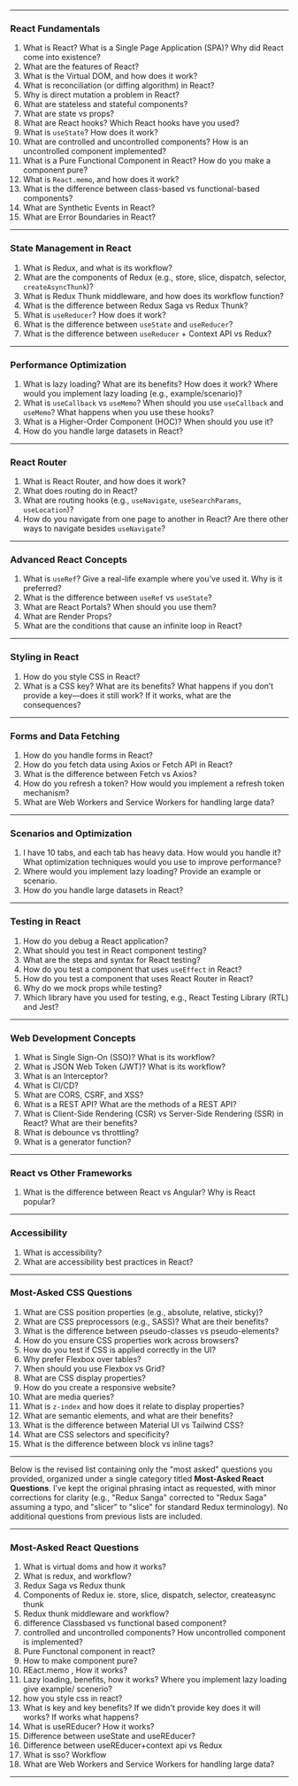
---

### React Fundamentals
1. What is React? What is a Single Page Application (SPA)? Why did React come into existence?
2. What are the features of React?
3. What is the Virtual DOM, and how does it work?
4. What is reconciliation (or diffing algorithm) in React?
5. Why is direct mutation a problem in React?
6. What are stateless and stateful components?
7. What are state vs props?
8. What are React hooks? Which React hooks have you used?
9. What is `useState`? How does it work?
10. What are controlled and uncontrolled components? How is an uncontrolled component implemented?
11. What is a Pure Functional Component in React? How do you make a component pure?
12. What is `React.memo`, and how does it work?
13. What is the difference between class-based vs functional-based components?
14. What are Synthetic Events in React?
15. What are Error Boundaries in React?

---

### State Management in React
1. What is Redux, and what is its workflow?
2. What are the components of Redux (e.g., store, slice, dispatch, selector, `createAsyncThunk`)?
3. What is Redux Thunk middleware, and how does its workflow function?
4. What is the difference between Redux Saga vs Redux Thunk?
5. What is `useReducer`? How does it work?
6. What is the difference between `useState` and `useReducer`?
7. What is the difference between `useReducer` + Context API vs Redux?

---

### Performance Optimization
1. What is lazy loading? What are its benefits? How does it work? Where would you implement lazy loading (e.g., example/scenario)?
2. What is `useCallback` vs `useMemo`? When should you use `useCallback` and `useMemo`? What happens when you use these hooks?
3. What is a Higher-Order Component (HOC)? When should you use it?
4. How do you handle large datasets in React?

---

### React Router
1. What is React Router, and how does it work?
2. What does routing do in React?
3. What are routing hooks (e.g., `useNavigate`, `useSearchParams`, `useLocation`)?
4. How do you navigate from one page to another in React? Are there other ways to navigate besides `useNavigate`?

---

### Advanced React Concepts
1. What is `useRef`? Give a real-life example where you’ve used it. Why is it preferred?
2. What is the difference between `useRef` vs `useState`?
3. What are React Portals? When should you use them?
4. What are Render Props?
5. What are the conditions that cause an infinite loop in React?

---

### Styling in React
1. How do you style CSS in React?
2. What is a CSS key? What are its benefits? What happens if you don’t provide a key—does it still work? If it works, what are the consequences?

---

### Forms and Data Fetching
1. How do you handle forms in React?
2. How do you fetch data using Axios or Fetch API in React?
3. What is the difference between Fetch vs Axios?
4. How do you refresh a token? How would you implement a refresh token mechanism?
5. What are Web Workers and Service Workers for handling large data?

---

### Scenarios and Optimization
1. I have 10 tabs, and each tab has heavy data. How would you handle it? What optimization techniques would you use to improve performance?
2. Where would you implement lazy loading? Provide an example or scenario.
3. How do you handle large datasets in React?

---

### Testing in React
1. How do you debug a React application?
2. What should you test in React component testing?
3. What are the steps and syntax for React testing?
4. How do you test a component that uses `useEffect` in React?
5. How do you test a component that uses React Router in React?
6. Why do we mock props while testing?
7. Which library have you used for testing, e.g., React Testing Library (RTL) and Jest?

---

### Web Development Concepts
1. What is Single Sign-On (SSO)? What is its workflow?
2. What is JSON Web Token (JWT)? What is its workflow?
3. What is an Interceptor?
4. What is CI/CD?
5. What are CORS, CSRF, and XSS?
6. What is a REST API? What are the methods of a REST API?
7. What is Client-Side Rendering (CSR) vs Server-Side Rendering (SSR) in React? What are their benefits?
8. What is debounce vs throttling?
9. What is a generator function?

---

### React vs Other Frameworks
1. What is the difference between React vs Angular? Why is React popular?

---

### Accessibility
1. What is accessibility?
2. What are accessibility best practices in React?

---

### Most-Asked CSS Questions
1. What are CSS position properties (e.g., absolute, relative, sticky)?
2. What are CSS preprocessors (e.g., SASS)? What are their benefits?
3. What is the difference between pseudo-classes vs pseudo-elements?
4. How do you ensure CSS properties work across browsers?
5. How do you test if CSS is applied correctly in the UI?
6. Why prefer Flexbox over tables?
7. When should you use Flexbox vs Grid?
8. What are CSS display properties?
9. How do you create a responsive website?
10. What are media queries?
11. What is `z-index` and how does it relate to display properties?
12. What are semantic elements, and what are their benefits?
13. What is the difference between Material UI vs Tailwind CSS?
14. What are CSS selectors and specificity?
15. What is the difference between block vs inline tags?
---

Below is the revised list containing only the "most asked" questions you provided, organized under a single category titled **Most-Asked React Questions**. I’ve kept the original phrasing intact as requested, with minor corrections for clarity (e.g., "Redux Sanga" corrected to "Redux Saga" assuming a typo, and "slicer" to "slice" for standard Redux terminology). No additional questions from previous lists are included.

---

### Most-Asked React Questions
1. What is virtual doms and how it works?
2. What is redux, and workflow?
3. Redux Saga vs Redux thunk
4. Components of Redux ie. store, slice, dispatch, selector, createasync thunk
5. Redux thunk middleware and workflow?
6. difference Classbased vs functional based component?
7. controlled and uncontrolled components? How uncontrolled component is implemented?
8. Pure Functonal component in react?
9. How to make component pure?
10. REact.memo , How it works?
11. Lazy loading, benefits, how it works? Where you implement lazy loading give example/ scenerio?
12. how you style css in react?
13. What is key and key benefits? If we didn't provide key does it will works? If works what happens?
14. What is useREducer? How it works?
15. Difference between useState and useREducer?
16. Difference between useREducer+context api vs Redux
17. What is sso? Workflow
18. What are Web Workers and Service Workers for handling large data?

---
